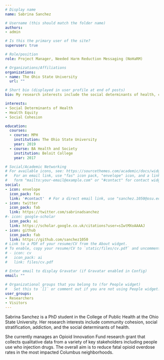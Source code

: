 ```yaml
---
# Display name
name: Sabrina Sanchez

# Username (this should match the folder name)
authors:
- admin

# Is this the primary user of the site?
superuser: true

# Role/position
role: Project Manager, Needed Harm Reduction Messaging (NoHaRM)

# Organizations/Affiliations
organizations:
- name: The Ohio State University
  url: ""

# Short bio (displayed in user profile at end of posts)
bio: My research interests include the social determinants of health, compounding social stratification across the life course, social cohesion, addiction, health equity, and community public health. 

interests:
- Social Determinants of Health
- Health Equity
- Social Cohesion 

education:
  courses:
  - course: MPH
    institution: The Ohio State University
    year: 2019
  - course: BA Health and Society
    institution: Beloit College
    year: 2017

# Social/Academic Networking
# For available icons, see: https://sourcethemes.com/academic/docs/widgets/#icons
#   For an email link, use "fas" icon pack, "envelope" icon, and a link in the
#   form "mailto:your-email@example.com" or "#contact" for contact widget.
social:
- icon: envelope
  icon_pack: fas
  link: '#contact'  # For a direct email link, use "sanchez.1050@osu.edu".
- icon: twitter
  icon_pack: fab
  link: https://twitter.com/sabrinadsanchez
#- icon: google-scholar
  icon_pack: ai
  link: https://scholar.google.co.uk/citations?user=sIwtMXoAAAAJ
- icon: github
  icon_pack: fab
  link: https://github.com/sanchez1050
# Link to a PDF of your resume/CV from the About widget.
# To enable, copy your resume/CV to `static/files/cv.pdf` and uncomment the lines below.  
# - icon: cv
#   icon_pack: ai
#   link: files/cv.pdf

# Enter email to display Gravatar (if Gravatar enabled in Config)
email: ""
  
# Organizational groups that you belong to (for People widget)
#   Set this to `[]` or comment out if you are not using People widget.  
user_groups:
- Researchers
- Visitors
---
```


Sabrina Sanchez is a PhD student in the College of Public Health at the Ohio State University. Her research interests include community cohesion, social stratification, addiction, and the social determinants of health. 

She currently manages an Opioid Innovation Fund research grant that collects qualitative data from a variety of key stakeholders including people use who injection drugs. The overall aim is to reduce fatal opioid overdose rates in the most impacted Columbus neighborhoods. 
 
